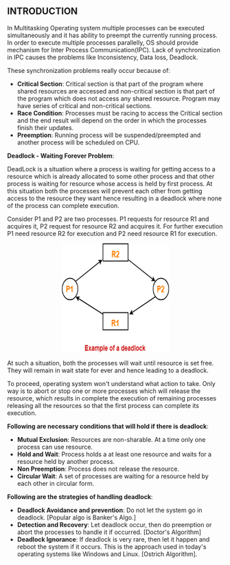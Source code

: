 ## INTRODUCTION<br>

 In Multitasking Operating system multiple processes can be executed simultaneously and it has ability to preempt the currently running process. In order to execute multiple processes parallelly, OS should provide mechanism for Inter Process Communication(IPC). Lack of synchronization in IPC causes the problems like Inconsistency, Data loss, Deadlock.

 These synchronization problems really occur because of:
* **Critical Section**: Critical section is that part of the program where shared resources are accessed and non-critical section is that part of the program which does not access any shared resource. Program may have series of critical and non-critical sections.
* **Race Condition**: Processes must be racing to access the Critical section and the end result will depend on the order in which the processes finish their updates.
* **Preemption**: Running process will be suspended/preempted and another process will be scheduled on CPU.

**Deadlock - Waiting Forever Problem**:

 DeadLock is a situation where a process is waiting for getting access to a resource which is already allocated to some other process and that other process is waiting for resource whose access is held by first process. At this situation both the processes will prevent each other from getting access to the resource they want hence resulting in a deadlock where none of the process can complete execution.

Consider P1 and P2 are two processes. P1 requests for resource R1 and acquires it, P2 request for resource R2 and acquires it.
For further execution P1 need resource R2 for execution and P2 need resource R1 for execution.

<center>
  <img src="images/deadlock.png" height="253" width="250">
</center>

At such a situation, both the processes will wait until resource is set free. They will remain in wait state for ever and hence leading to a deadlock.

To proceed, operating system won't understand what action to take. Only way is to abort or stop one or more processes which will release the resource, which results in complete the execution of remaining processes releasing all the resources so that the first process can complete its execution.

 **Following are necessary conditions that will hold if there is deadlock**:
  * **Mutual Exclusion**: Resources are non-sharable. At a time only one process can use resource.
  * **Hold and Wait**: Process holds a at least one resource and waits for a resource held by another process.
  * **Non Preemption**: Process does not release the resource.
  * **Circular Wait**: A set of processes are waiting for a resource held by each other in circular form.

**Following are the strategies of handling deadlock**:
  * **Deadlock Avoidance and prevention**: Do not let the system go in deadlock. [Popular algo is Banker's Algo.]
  * **Detection and Recovery**: Let deadlock occur, then do preemption or abort the processes to handle it if occurred. [Doctor's Algorithm]
  * **Deadlock Ignorance**: If deadlock is very rare, then let it happen and reboot the system if it occurs. This is the approach used in today's operating systems like Windows and Linux. [Ostrich Algorithm].
